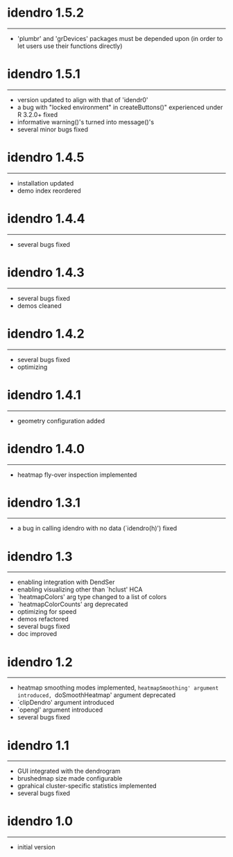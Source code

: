 # idendro 1.5.2
-----------------------------------------------------------------------
* 'plumbr' and 'grDevices' packages must be depended upon (in order to 
  let users use their functions directly)


# idendro 1.5.1
-----------------------------------------------------------------------
* version updated to align with that of 'idendr0'
* a bug with "locked environment" in createButtons()" experienced under 
  R 3.2.0+ fixed
* informative warning()'s turned into message()'s
* several minor bugs fixed


# idendro 1.4.5
-----------------------------------------------------------------------
* installation updated
* demo index reordered


# idendro 1.4.4
-----------------------------------------------------------------------
* several bugs fixed


# idendro 1.4.3
-----------------------------------------------------------------------
* several bugs fixed
* demos cleaned


# idendro 1.4.2
-----------------------------------------------------------------------
* several bugs fixed
* optimizing


# idendro 1.4.1
-----------------------------------------------------------------------
* geometry configuration added


# idendro 1.4.0
-----------------------------------------------------------------------
* heatmap fly-over inspection implemented


# idendro 1.3.1
-----------------------------------------------------------------------
* a bug in calling idendro with no data (`idendro(h)') fixed


# idendro 1.3
-----------------------------------------------------------------------
* enabling integration with DendSer
* enabling visualizing other than `hclust' HCA
* `heatmapColors' arg type changed to a list of colors
* `heatmapColorCounts' arg deprecated
* optimizing for speed
* demos refactored
* several bugs fixed
* doc improved


# idendro 1.2
-----------------------------------------------------------------------
* heatmap smoothing modes implemented, `heatmapSmoothing' argument
  introduced, `doSmoothHeatmap' argument deprecated
* `clipDendro' argument introduced
* `opengl' argument introduced
* several bugs fixed


# idendro 1.1
-----------------------------------------------------------------------
* GUI integrated with the dendrogram
* brushedmap size made configurable
* gprahical cluster-specific statistics implemented
* several bugs fixed


# idendro 1.0
-----------------------------------------------------------------------
* initial version
